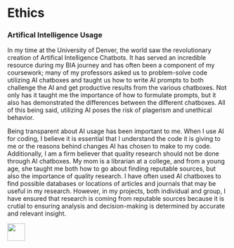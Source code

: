 # Ethics
### Artifical Intelligence Usage
In my time at the University of Denver, the world saw the revolutionary creation of Artifical Intelligence Chatbots. It has served an incredible resource during my BIA journey and has often been a component of my coursework; many of my professors asked us to problem-solve code utilizing AI chatboxes and taught us how to write AI prompts to both challenge the AI and get productive results from the various chatboxes. Not only has it taught me the importance of how to formulate prompts, but it also has demonstrated the differences between the different chatboxes. All of this being said, utilizing AI poses the risk of plagerism and unethical behavior. 

Being transparent about AI usage has been important to me. When I use AI for coding, I believe it is essential that I understand the code it is giving to me or the reasons behind changes AI has chosen to make to my code. Additionally, I am a firm believer that quality research should not be done through AI chatboxes. My mom is a librarian at a college, and from a young age, she taught me both how to go about finding reputable sources, but also the importance of quality research. I have often used AI chatboxes to find possible databases or locations of articles and journals that may be useful in my research. However, in my projects, both individual and group, I have ensured that research is coming from reputable sources because it is crutial to ensuring analysis and decision-making is determined by accurate and relevant insight. 

[<img src= "https://img.shields.io/badge/HOME-009688.svg" height="40"/>](https://github.com/gziliotto12/gziliotto12)
